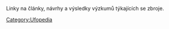 Linky na články, návrhy a výsledky výzkumů týkajících se zbroje.

[Category:Ufopedia](Category:Ufopedia "wikilink")
